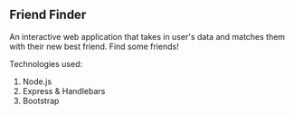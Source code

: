 Friend Finder
-------

An interactive web application that takes in user's data and matches them with their new best friend. Find some friends!

Technologies used: 
1. Node.js
2. Express & Handlebars
3. Bootstrap
